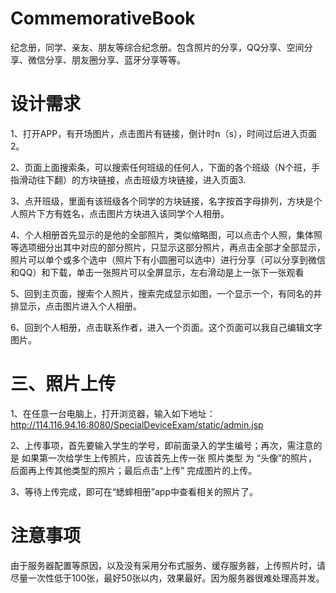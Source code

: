 # CommemorativeBook

纪念册，同学、亲友、朋友等综合纪念册。包含照片的分享，QQ分享、空间分享、微信分享、朋友圈分享、蓝牙分享等等。


# 设计需求

1、打开APP，有开场图片，点击图片有链接，倒计时n（s），时间过后进入页面2。
 
2、页面上面搜索条，可以搜索任何班级的任何人，下面的各个班级（N个班，手指滑动往下翻）的方块链接，点击班级方块链接，进入页面3.
 
3、点开班级，里面有该班级各个同学的方块链接，名字按首字母排列，方块是个人照片下方有姓名，点击图片方块进入该同学个人相册。
 
4、个人相册首先显示的是他的全部照片，类似缩略图，可以点击个人照，集体照等选项细分出其中对应的部分照片，只显示这部分照片，再点击全部才全部显示，照片可以单个或多个选中（照片下有小圆圈可以选中）进行分享（可以分享到微信和QQ）和下载，单击一张照片可以全屏显示，左右滑动是上一张下一张观看
 
5、回到主页面，搜索个人照片，搜索完成显示如图，一个显示一个，有同名的并排显示，点击图片进入个人相册。
 
6、回到个人相册，点击联系作者，进入一个页面。这个页面可以我自己编辑文字图片。



# 三、照片上传

1、在任意一台电脑上，打开浏览器，输入如下地址：http://114.116.94.16:8080/SpecialDeviceExam/static/admin.jsp

2、上传事项，首先要输入学生的学号，即前面录入的学生编号；再次，需注意的是 如果第一次给学生上传照片，应该首先上传一张 照片类型 为 “头像”的照片，后面再上传其他类型的照片；最后点击“上传” 完成图片的上传。
 
3、等待上传完成，即可在“蟋蟀相册”app中查看相关的照片了。

# 注意事项

由于服务器配置等原因，以及没有采用分布式服务、缓存服务器，上传照片时，请尽量一次性低于100张，最好50张以内，效果最好。因为服务器很难处理高并发。

